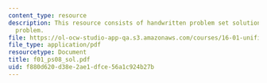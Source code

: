 ```yaml
---
content_type: resource
description: This resource consists of handwritten problem set solution for Anderson
  problem.
file: https://ol-ocw-studio-app-qa.s3.amazonaws.com/courses/16-01-unified-engineering-i-ii-iii-iv-fall-2005-spring-2006/f880d620d38e2ae1dfce56a1c924b27b_f01_ps08_sol.pdf
file_type: application/pdf
resourcetype: Document
title: f01_ps08_sol.pdf
uid: f880d620-d38e-2ae1-dfce-56a1c924b27b
---
```

